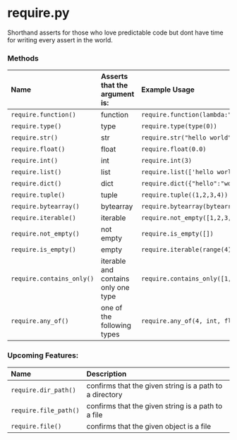 # require.py
Shorthand asserts for those who love predictable code but dont have time for writing every assert in the world.

### Methods

| Name | Asserts that the argument is: | Example Usage |
| :--- | :--- | :--- |
| `require.function()` | function | `require.function(lambda:"hello")` |
| `require.type()` | type | `require.type(type(0))` |
| `require.str()` | str | `require.str("hello world")` |
| `require.float()` | float | `require.float(0.0)` |
| `require.int()` | int | `require.int(3)` |
| `require.list()` | list | `require.list(['hello world'])` |
| `require.dict()` | dict | `require.dict({"hello":"world"})` |
| `require.tuple()` | tuple | `require.tuple((1,2,3,4))` |
| `require.bytearray()` | bytearray | `require.bytearray(bytearray("hello"))` |
| `require.iterable()` | iterable | `require.not_empty([1,2,3,4])` |
| `require.not_empty()` | not empty | `require.is_empty([])` |
| `require.is_empty()` | empty | `require.iterable(range(4))` |
| `require.contains_only()` | iterable and contains only one type | `require.contains_only([1,2,3,4], int)` |
| `require.any_of()` | one of the following types | `require.any_of(4, int, float)` |

### Upcoming Features:

| Name | Description |
| :--- | :--- |
| `require.dir_path()` | confirms that the given string is a path to a directory |
| `require.file_path()` | confirms that the given string is a path to a file |
| `require.file()` | confirms that the given object is a file |
